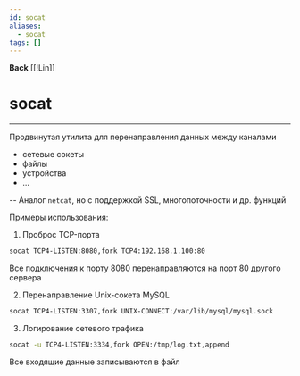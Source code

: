 ```yaml
---
id: socat
aliases:
  - socat
tags: []
---
```

**Back**
    [[!Lin]]

# socat
---
Продвинутая утилита для перенаправления данных между каналами
- сетевые сокеты
- файлы
- устройства
- ...

-- Аналог `netcat`, но с поддержкой SSL, многопоточности и др. функций

Примеры использования:

1. Проброс TCP-порта
```bash
socat TCP4-LISTEN:8080,fork TCP4:192.168.1.100:80
```
Все подключения к порту 8080 перенаправляются на порт 80 другого сервера

2. Перенаправление Unix-сокета MySQL
```bash
socat TCP4-LISTEN:3307,fork UNIX-CONNECT:/var/lib/mysql/mysql.sock
```

3. Логирование сетевого трафика
```bash
socat -u TCP4-LISTEN:3334,fork OPEN:/tmp/log.txt,append
```
Все входящие данные записываются в файл

